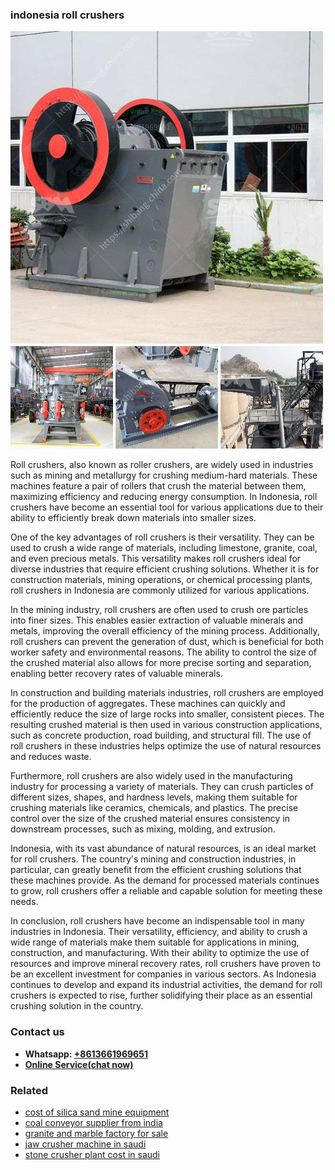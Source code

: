 <h3>indonesia roll crushers</h3><img src='1704951882.jpg' alt=''><p>Roll crushers, also known as roller crushers, are widely used in industries such as mining and metallurgy for crushing medium-hard materials. These machines feature a pair of rollers that crush the material between them, maximizing efficiency and reducing energy consumption. In Indonesia, roll crushers have become an essential tool for various applications due to their ability to efficiently break down materials into smaller sizes.</p><p>One of the key advantages of roll crushers is their versatility. They can be used to crush a wide range of materials, including limestone, granite, coal, and even precious metals. This versatility makes roll crushers ideal for diverse industries that require efficient crushing solutions. Whether it is for construction materials, mining operations, or chemical processing plants, roll crushers in Indonesia are commonly utilized for various applications.</p><p>In the mining industry, roll crushers are often used to crush ore particles into finer sizes. This enables easier extraction of valuable minerals and metals, improving the overall efficiency of the mining process. Additionally, roll crushers can prevent the generation of dust, which is beneficial for both worker safety and environmental reasons. The ability to control the size of the crushed material also allows for more precise sorting and separation, enabling better recovery rates of valuable minerals.</p><p>In construction and building materials industries, roll crushers are employed for the production of aggregates. These machines can quickly and efficiently reduce the size of large rocks into smaller, consistent pieces. The resulting crushed material is then used in various construction applications, such as concrete production, road building, and structural fill. The use of roll crushers in these industries helps optimize the use of natural resources and reduces waste.</p><p>Furthermore, roll crushers are also widely used in the manufacturing industry for processing a variety of materials. They can crush particles of different sizes, shapes, and hardness levels, making them suitable for crushing materials like ceramics, chemicals, and plastics. The precise control over the size of the crushed material ensures consistency in downstream processes, such as mixing, molding, and extrusion.</p><p>Indonesia, with its vast abundance of natural resources, is an ideal market for roll crushers. The country's mining and construction industries, in particular, can greatly benefit from the efficient crushing solutions that these machines provide. As the demand for processed materials continues to grow, roll crushers offer a reliable and capable solution for meeting these needs.</p><p>In conclusion, roll crushers have become an indispensable tool in many industries in Indonesia. Their versatility, efficiency, and ability to crush a wide range of materials make them suitable for applications in mining, construction, and manufacturing. With their ability to optimize the use of resources and improve mineral recovery rates, roll crushers have proven to be an excellent investment for companies in various sectors. As Indonesia continues to develop and expand its industrial activities, the demand for roll crushers is expected to rise, further solidifying their place as an essential crushing solution in the country.</p><h3>Contact us</h3><ul><li><strong>Whatsapp:&nbsp;<a href="https://wa.me/8613661969651">+8613661969651</a></strong></li><li><a href="https://swt.shibang-china.com/?git&amp;zhl&amp;indonesia roll crushers"><strong>Online Service(chat now)</strong></a></li></ul><h3>Related</h3><ul><li><a href='cost of silica sand mine equipment.md'>cost of silica sand mine equipment</a></li><li><a href='coal conveyor supplier from india.md'>coal conveyor supplier from india</a></li><li><a href='granite and marble factory for sale.md'>granite and marble factory for sale</a></li><li><a href='jaw crusher machine in saudi.md'>jaw crusher machine in saudi</a></li><li><a href='stone crusher plant cost in saudi.md'>stone crusher plant cost in saudi</a></li></ul>